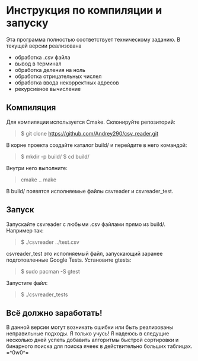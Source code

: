 # Инструкция по компиляции и запуску
Эта программа полностью соответствует техническому заданию. 
В текущей версии реализована 
- обработка .csv файла
- вывод в терминал
-  обработка деления на ноль
-  обработка отрицательных числел
-  обработка ввода некорректных адресов
-  рекурсивное вычисление

## Компиляция
Для компиляции используется Cmake.
Склонируйте репозиторий:
> $ git clone https://github.com/Andrey290/csv_reader.git

В корне проекта создайте каталог build/ и перейдите в него командой: 

> $ mkdir -p build/ 
> $ cd build/

Внутри него выполните:

> cmake ..
> make

В build/ появятся исполняемые файлы csvreader и csvreader_test.
## Запуск
Запускайте csvreader с любыми .csv файлами прямо из build/. Например так:
> $ ./csvreader ../test.csv

csvreader_test это исполняемый файл, запускающий заранее подготовленные Google Tests.
Установите gtests:
> $ sudo pacman -S gtest

Запустите файл:
> $ ./csvreader_tests

## Всё должно заработать! 
В данной версии могут возникать ошибки или быть реализованы неправильные подходы. Я только учусь! Я надеюсь в следущие несколько дней успеть добавить алгоритмы быстрой сортировки и бинарного поиска для поиска ячеек в действительно больших таблицах. =^0w0^=
